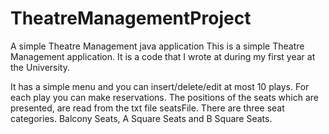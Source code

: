 # TheatreManagementProject
A simple Theatre Management java application
This is a simple Theatre Management application. It is a code that I wrote at during my first year at the University.

It has a simple menu and you can insert/delete/edit at most 10 plays. For each play you can make reservations. 
The positions of the seats which are presented, are read from the txt file seatsFile. There are three seat categories. 
Balcony Seats, A Square Seats and B Square Seats.

